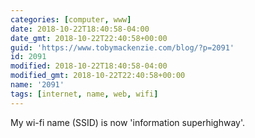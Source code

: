 ```yaml
---
categories: [computer, www]
date: 2018-10-22T18:40:58-04:00
date_gmt: 2018-10-22T22:40:58+00:00
guid: 'https://www.tobymackenzie.com/blog/?p=2091'
id: 2091
modified: 2018-10-22T18:40:58-04:00
modified_gmt: 2018-10-22T22:40:58+00:00
name: '2091'
tags: [internet, name, web, wifi]
---
```


My wi-fi name (SSID) is now 'information superhighway'.
